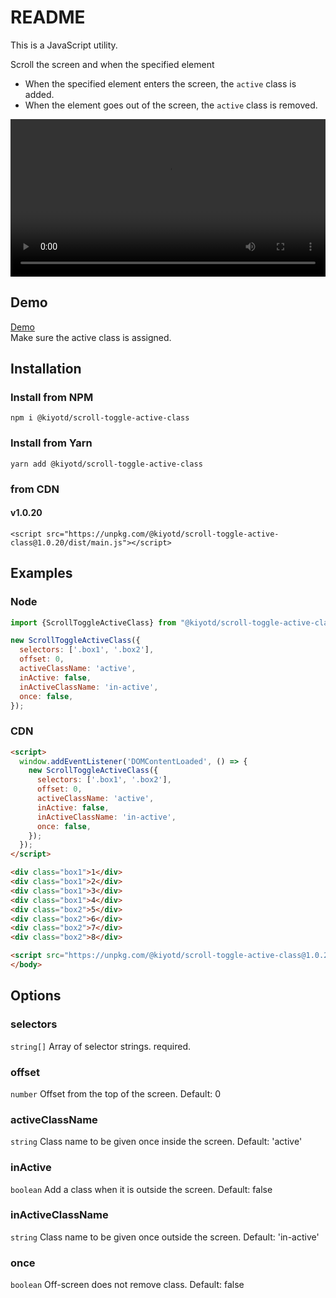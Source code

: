 # README

This is a JavaScript utility.

Scroll the screen and when the specified element

- When the specified element enters the screen, the `active` class is added.
- When the element goes out of the screen, the `active` class is removed.

<video controls src="https://user-images.githubusercontent.com/41136135/236068882-596be7ce-b542-4ec2-9a62-83636b7f3200.mp4" width="100%"></video>

## Demo

[Demo](https://docs.kiyotd.com/scroll-toggle-active-class/demo/)  
Make sure the active class is assigned.

## Installation

### Install from NPM

```shell
npm i @kiyotd/scroll-toggle-active-class
```

### Install from Yarn

```shell
yarn add @kiyotd/scroll-toggle-active-class
```

### from CDN

#### v1.0.20

```shell
<script src="https://unpkg.com/@kiyotd/scroll-toggle-active-class@1.0.20/dist/main.js"></script>
````

## Examples

### Node

```javascript
import {ScrollToggleActiveClass} from "@kiyotd/scroll-toggle-active-class";

new ScrollToggleActiveClass({
  selectors: ['.box1', '.box2'],
  offset: 0,
  activeClassName: 'active',
  inActive: false,
  inActiveClassName: 'in-active',
  once: false,
});
```

### CDN

```html
<script>
  window.addEventListener('DOMContentLoaded', () => {
    new ScrollToggleActiveClass({
      selectors: ['.box1', '.box2'],
      offset: 0,
      activeClassName: 'active',
      inActive: false,
      inActiveClassName: 'in-active',
      once: false,
    });
  });
</script>

<div class="box1">1</div>
<div class="box1">2</div>
<div class="box1">3</div>
<div class="box1">4</div>
<div class="box2">5</div>
<div class="box2">6</div>
<div class="box2">7</div>
<div class="box2">8</div>

<script src="https://unpkg.com/@kiyotd/scroll-toggle-active-class@1.0.20/dist/main.js"></script>
</body>
```

## Options

### selectors
`string[]`
Array of selector strings. required.

### offset
`number`
Offset from the top of the screen. Default: 0

### activeClassName
`string`
Class name to be given once inside the screen. Default: 'active'

### inActive
`boolean`
Add a class when it is outside the screen. Default: false

### inActiveClassName
`string`
Class name to be given once outside the screen. Default: 'in-active'

### once
`boolean`
Off-screen does not remove class. Default: false
